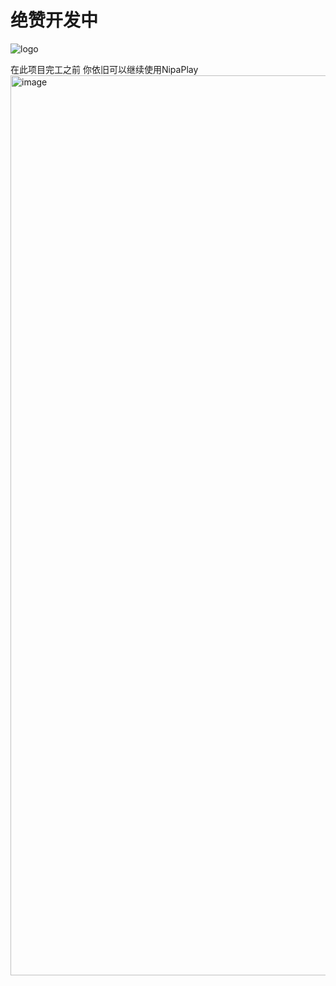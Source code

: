 # 绝赞开发中
![logo](https://github.com/MCDFsteve/FnipaPlay/assets/71605531/45ffc07a-fc3a-4430-acf5-f542b4739c0a)

在此项目完工之前 你依旧可以继续使用NipaPlay
<img width="1440" alt="image" src="https://github.com/MCDFsteve/FnipaPlay/assets/71605531/6e268a2f-1f93-4070-869f-1b90dbdc10ee">

